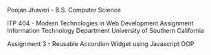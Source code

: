 
Poojan Jhaveri - B.S. Computer Science 

ITP 404 - Modern Technologies in Web Development Assignment
Information Technology Department
University of Southern California


Assignment 3 - Reusable Accordion Widget using Javascript OOP


